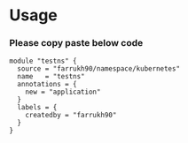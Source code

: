 # Usage

### Please copy paste below code 
```
module "testns" {
  source = "farrukh90/namespace/kubernetes"
  name   = "testns"
  annotations = {
    new = "application"
  }
  labels = {
    createdby = "farrukh90"
  }
}

```
